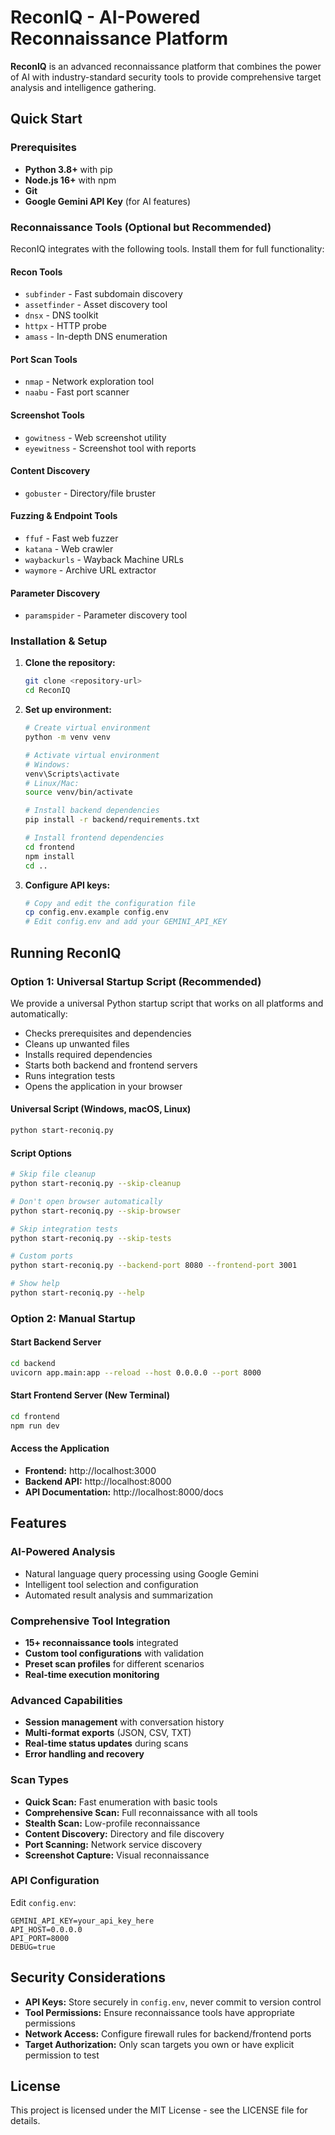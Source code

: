 # ReconIQ - AI-Powered Reconnaissance Platform

 **ReconIQ** is an advanced reconnaissance platform that combines the power of AI with industry-standard security tools to provide comprehensive target analysis and intelligence gathering.

##  Quick Start

### Prerequisites

- **Python 3.8+** with pip
- **Node.js 16+** with npm
- **Git**
- **Google Gemini API Key** (for AI features)

### Reconnaissance Tools (Optional but Recommended)

ReconIQ integrates with the following tools. Install them for full functionality:

#### Recon Tools
- `subfinder` - Fast subdomain discovery
- `assetfinder` - Asset discovery tool
- `dnsx` - DNS toolkit
- `httpx` - HTTP probe
- `amass` - In-depth DNS enumeration

#### Port Scan Tools
- `nmap` - Network exploration tool
- `naabu` - Fast port scanner

#### Screenshot Tools
- `gowitness` - Web screenshot utility
- `eyewitness` - Screenshot tool with reports

#### Content Discovery
- `gobuster` - Directory/file bruster

#### Fuzzing & Endpoint Tools
- `ffuf` - Fast web fuzzer
- `katana` - Web crawler
- `waybackurls` - Wayback Machine URLs
- `waymore` - Archive URL extractor

#### Parameter Discovery
- `paramspider` - Parameter discovery tool

### Installation & Setup

1. **Clone the repository:**
   ```bash
   git clone <repository-url>
   cd ReconIQ
   ```

2. **Set up environment:**
   ```bash
   # Create virtual environment
   python -m venv venv
   
   # Activate virtual environment
   # Windows:
   venv\Scripts\activate
   # Linux/Mac:
   source venv/bin/activate
   
   # Install backend dependencies
   pip install -r backend/requirements.txt
   
   # Install frontend dependencies
   cd frontend
   npm install
   cd ..
   ```

3. **Configure API keys:**
   ```bash
   # Copy and edit the configuration file
   cp config.env.example config.env
   # Edit config.env and add your GEMINI_API_KEY
   ```

##  Running ReconIQ

### Option 1: Universal Startup Script (Recommended)

We provide a universal Python startup script that works on all platforms and automatically:
- Checks prerequisites and dependencies
- Cleans up unwanted files
- Installs required dependencies
- Starts both backend and frontend servers
- Runs integration tests
- Opens the application in your browser

#### Universal Script (Windows, macOS, Linux)
```bash
python start-reconiq.py
```

#### Script Options
```bash
# Skip file cleanup
python start-reconiq.py --skip-cleanup

# Don't open browser automatically
python start-reconiq.py --skip-browser

# Skip integration tests
python start-reconiq.py --skip-tests

# Custom ports
python start-reconiq.py --backend-port 8080 --frontend-port 3001

# Show help
python start-reconiq.py --help
```

### Option 2: Manual Startup

#### Start Backend Server
```bash
cd backend
uvicorn app.main:app --reload --host 0.0.0.0 --port 8000
```

#### Start Frontend Server (New Terminal)
```bash
cd frontend
npm run dev
```

#### Access the Application
- **Frontend:** http://localhost:3000
- **Backend API:** http://localhost:8000
- **API Documentation:** http://localhost:8000/docs

##  Features

###  AI-Powered Analysis
- Natural language query processing using Google Gemini
- Intelligent tool selection and configuration
- Automated result analysis and summarization

###  Comprehensive Tool Integration
- **15+ reconnaissance tools** integrated
- **Custom tool configurations** with validation
- **Preset scan profiles** for different scenarios
- **Real-time execution monitoring**

###  Advanced Capabilities
- **Session management** with conversation history
- **Multi-format exports** (JSON, CSV, TXT)
- **Real-time status updates** during scans
- **Error handling and recovery**

###  Scan Types
- **Quick Scan:** Fast enumeration with basic tools
- **Comprehensive Scan:** Full reconnaissance with all tools
- **Stealth Scan:** Low-profile reconnaissance
- **Content Discovery:** Directory and file discovery
- **Port Scanning:** Network service discovery
- **Screenshot Capture:** Visual reconnaissance


### API Configuration
Edit `config.env`:
```env
GEMINI_API_KEY=your_api_key_here
API_HOST=0.0.0.0
API_PORT=8000
DEBUG=true
```



##  Security Considerations

- **API Keys:** Store securely in `config.env`, never commit to version control
- **Tool Permissions:** Ensure reconnaissance tools have appropriate permissions
- **Network Access:** Configure firewall rules for backend/frontend ports
- **Target Authorization:** Only scan targets you own or have explicit permission to test

##  License

This project is licensed under the MIT License - see the LICENSE file for details.
